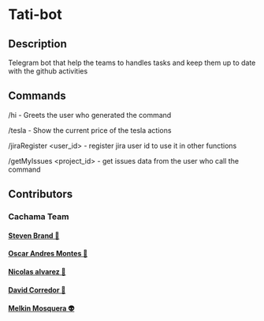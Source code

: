 # Tati-bot

## Description
Telegram bot that help the teams to handles tasks and keep them up to date with the github activities

## Commands
/hi - Greets the user who generated the command

/tesla - Show the current price of the tesla actions

/jiraRegister <user_id> - register jira user id to use it in other functions

/getMyIssues <project_id> - get issues data from the user who call the command

## Contributors
### Cachama Team
#### [Steven Brand 🐒](https://github.com/stevenbrand99)
#### [Oscar Andres Montes 💩](https://github.com/Andmontc)
#### [Nicolas alvarez 🐀](https://github.com/NICOLASTOBON)
#### [David Corredor 🐶](https://github.com/VIDMORE)
#### [Melkin Mosquera 👽](https://github.com/melandres8)